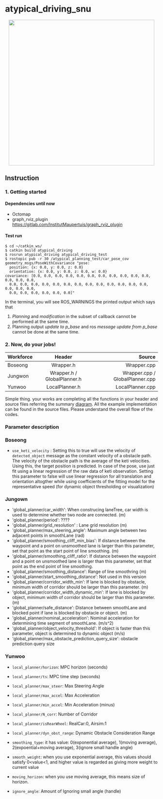 # atypical_driving_snu

<p align="center">
<img src = "https://github.com/LARR-Planning/atypical_driving_snu/blob/master/img/data_structure.png" width="480"> 
</p>

## Instruction
### 1. Getting started 
#### Dependencies until now 
* Octomap 
* graph_rviz_plugin https://gitlab.com/InstitutMaupertuis/graph_rviz_plugin
#### Test run 
```
$ cd ~/catkin_ws/
$ catkin build atypical_driving
$ rosrun atypical_driving atypical_driving_test 
$ rostopic pub -r 30 /atypical_planning_test/car_pose_cov geometry_msgs/PoseWithCovariance "pose:
  position: {x: 0.0, y: 0.0, z: 0.0}
  orientation: {x: 0.0, y: 0.0, z: 0.0, w: 0.0}
covariance: [0.0, 0.0, 0.0, 0.0, 0.0, 0.0, 0.0, 0.0, 0.0, 0.0, 0.0, 0.0, 0.0, 0.0,
  0.0, 0.0, 0.0, 0.0, 0.0, 0.0, 0.0, 0.0, 0.0, 0.0, 0.0, 0.0, 0.0, 0.0, 0.0, 0.0,
  0.0, 0.0, 0.0, 0.0, 0.0, 0.0]" 
```

In the terminal, you will see ROS_WARNINGS the printed output which says that 

1. *Planning* and *modification* in the subset of callback cannot be performed at the same time.
2. Planning output *update to p_base* and ros *message update from p_base* cannot be done at the same time.


### 2. Now, do your jobs! 

| Workforce      | Header           | Source  |
| ------------- |:-------------:| -----:|
| Boseong      | Wrapper.h | Wrapper.cpp |
| Jungwon      | Wrapper.h / GlobalPlanner.h      |  Wrapper.cpp / GlobalPlanner.cpp |
| Yunwoo | LocalPlanner.h      |    LocalPlanner.cpp |

Simple thing. your works are completing all the functions in your header and source files referring the summary [diagram](https://www.lucidchart.com/documents/edit/2f00f5b3-6e62-4ff4-8b19-dc401daf80f8/GdaP.vOKzV1F). 
All the example implementation can be found in the source files. Please understand the overall flow of the codes. 

### Parameter description 

### Boseong 

* `use_keti_velocity` : Setting this to true will use the velocity of `detected_object` message as the constant velocity of a obstacle path. 
The velocity of the obstacle path is the average of the keti velocities. Using this, the target position is predicted. In case of the pose,
 use just fit using a linear regression of the raw data of keti observation. Setting this parameter to false will use linear regression for 
 all translation and orientation altogther while using coefficients of the fitting model for the representative speed (for dynamic object thresholding or visualization)
    
  
### Jungown 
* 'global_planner/car_width': When construcing laneTree, car width is used to determine whether two node are connected. (m)
* 'global_planner/period': ????
* 'global_planner/grid_resolution' : Lane grid resolution (m)
* 'global_planner/max_steering_angle': Maximum angle between two adjacent points in smoothLane (rad)
* 'global_planner/smoothing_cliff_min_bias': If distance between the waypoint and a point on unsmoothed lane is larger than this parameter, set that point as the start point of line smoothing. (m)
* 'global_planner/smoothing_cliff_ratio': If distance between the waypoint and a point on unsmoothed lane is larger than this parameter, set that point as the end point of line smoothing.
* 'global_planner/smoothing_distance': Range of line smoothring (m)
* 'global_planner/start_smoothing_distance': Not used in this version
* 'global_planner/corridor_width_min': If lane is blocked by obstacle, minimum width of corridor should be larger than this parameter. (m) 
* 'global_planner/corridor_width_dynamic_min': If lane is blocked by object, minimum width of corridor should be larger than this parameter. (m) 
* 'global_planner/safe_distance': Distance between smoothLane and blocked point if lane is blocked by obstacle or object. (m) 
* 'global_planner/nominal_acceleration': Nominal acceleration for determining time segment of smoothLane. (m/s^2)
* 'global_planner/object_velocity_threshold': If object is faster than this parameter, object is determined to dynamic object (m/s)
* 'global_planner/max_obstacle_prediction_query_size': obstacle prediction query size

### Yunwoo 
* `local_planner/horizon`: MPC horizon (seconds)
* `local_planner/ts`: MPC time step (seconds)
* `local_planner/max_steer`: Max Steering Angle
* `local_planner/max_accel`: Max Acceleration
* `local_planner/min_accel`: Min Acceleration (minus)
* `local_planner/N_corr`: Number of Corridor
* `local_planner/isRearWheel`: RealCar:0, Airsim:1
* `local_planner/dyn_obst_range`: Dynamic Obstacle Consideration Range

* `smoothing_type`: it has value: 0(exponential average), 1(moving average), 2(expoential+moving average), 3(ignore small handle angle)
* `smooth_weight`: when you use exponential average, this values should satisfy 0<value<1, and higher value is regarded as giving more weight to current value
* `moving_horizon`: when you use moving average, this means size of horizon.
* `ignore_angle`: Amount of Ignoring small angle (handle)
